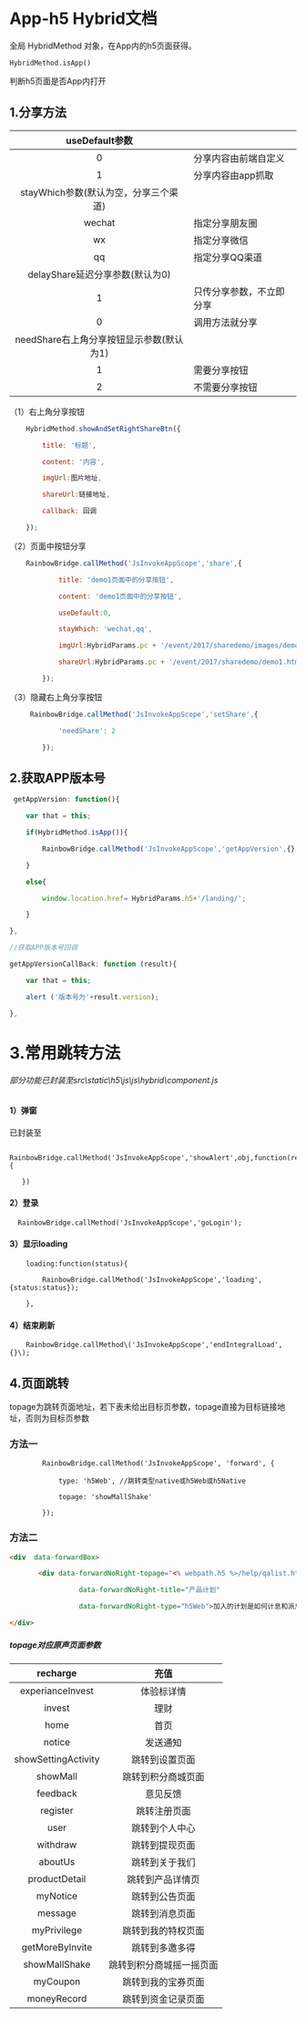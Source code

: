 # App-h5 Hybrid文档

全局 HybridMethod 对象，在App内的h5页面获得。

`HybridMethod.isApp()`

判断h5页面是否App内打开

## 1.分享方法

| useDefault参数 |  |
| :---: | :--- |
| 0 | 分享内容由前端自定义 |
| 1 | 分享内容由app抓取 |
| stayWhich参数\(默认为空，分享三个渠道\) |  |
| wechat | 指定分享朋友圈 |
| wx | 指定分享微信 |
| qq | 指定分享QQ渠道 |
| delayShare延迟分享参数\(默认为0\) |  |
| 1 | 只传分享参数，不立即分享 |
| 0 | 调用方法就分享 |
| needShare右上角分享按钮显示参数\(默认为1\) |  |
| 1 | 需要分享按钮 |
| 2 | 不需要分享按钮 |

 

（1）右上角分享按钮

```js
    HybridMethod.showAndSetRightShareBtn({

        title: '标题', 

        content: '内容',

        imgUrl:图片地址,

        shareUrl:链接地址,

        callback: 回调

    });
```

（2）页面中按钮分享

```js
    RainbowBridge.callMethod('JsInvokeAppScope','share',{

            title: 'demo1页面中的分享按钮', 

            content: 'demo1页面中的分享按钮',

            useDefault:0,

            stayWhich: 'wechat,qq',

            imgUrl:HybridParams.pc + '/event/2017/sharedemo/images/demo1.png',

            shareUrl:HybridParams.pc + '/event/2017/sharedemo/demo1.html?a=1&b=2\#asd',

        });
```

（3）隐藏右上角分享按钮

```js
     RainbowBridge.callMethod('JsInvokeAppScope','setShare',{

            'needShare': 2    

        });
```

## 2.获取APP版本号

```js
 getAppVersion: function(){   

    var that = this;

    if(HybridMethod.isApp()){

        RainbowBridge.callMethod('JsInvokeAppScope','getAppVersion',{},that.getAppVersionCallBack);

    }

    else{

        window.location.href= HybridParams.h5+'/landing/';

    }

},

//获取APP版本号回调

getAppVersionCallBack: function (result){

    var that = this;

    alert ('版本号为'+result.version);

},
```

# 3.常用跳转方法

###### 部分功能已封装至src\static\h5\js\js\hybrid\component.js

#### 1）弹窗

已封装至

```
   RainbowBridge.callMethod('JsInvokeAppScope','showAlert',obj,function(result){

   })
```

#### 2）登录

```
  RainbowBridge.callMethod('JsInvokeAppScope','goLogin');
```

#### 3）显示loading

```
    loading:function(status){

        RainbowBridge.callMethod('JsInvokeAppScope','loading',{status:status});

    },
```

#### 4）结束刷新

        RainbowBridge.callMethod\('JsInvokeAppScope','endIntegralLoad',{}\);

## 

## 

## 

## 4.页面跳转

topage为跳转页面地址，若下表未给出目标页参数，topage直接为目标链接地址，否则为目标页参数

### 方法一

```
        RainbowBridge.callMethod('JsInvokeAppScope', 'forward', {

            type: 'h5Web', //跳转类型native或h5Web或h5Native

            topage: 'showMallShake'

        });
```

### 方法二

```HTML
<div  data-forwardBox>

       <div data-forwardNoRight-topage="<% webpath.h5 %>/help/qalist.html?q=0&a=2"

                 data-forwardNoRight-title="产品计划"

                 data-forwardNoRight-type="h5Web">加入的计划是如何计息和派息的？</div>

</div>
```

##### topage对应原声页面参数

| recharge | 充值 |
| :---: | :---: |
| experianceInvest | 体验标详情 |
| invest | 理财 |
| home | 首页 |
| notice | 发送通知 |
| showSettingActivity | 跳转到设置页面 |
| showMall | 跳转到积分商城页面 |
| feedback | 意见反馈 |
| register | 跳转注册页面 |
| user | 跳转到个人中心 |
| withdraw | 跳转到提现页面 |
| aboutUs | 跳转到关于我们 |
| productDetail | 跳转到产品详情页 |
| myNotice | 跳转到公告页面 |
| message | 跳转到消息页面 |
| myPrivilege | 跳转到我的特权页面 |
| getMoreByInvite | 跳转到多邀多得 |
| showMallShake | 跳转到积分商城摇一摇页面 |
| myCoupon | 跳转到我的宝券页面 |
| moneyRecord | 跳转到资金记录页面 |



